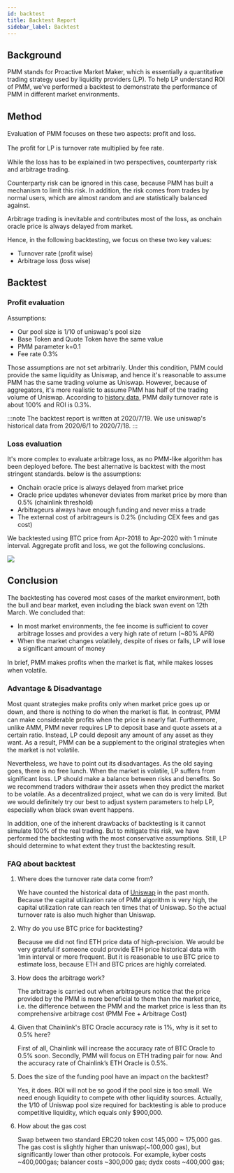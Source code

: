 ```yaml
---
id: backtest
title: Backtest Report
sidebar_label: Backtest
---
```


## Background

PMM stands for Proactive Market Maker, which is essentially a quantitative trading strategy used by liquidity providers (LP). To help LP understand ROI of PMM, we’ve performed a backtest to demonstrate the performance of PMM in different market environments.

## Method

Evaluation of PMM focuses on these two aspects: proﬁt and loss.

The proﬁt for LP is turnover rate multiplied by fee rate.

While the loss has to be explained in two perspectives, counterparty risk and arbitrage trading.

Counterparty risk can be ignored in this case, because PMM has built a mechanism to limit this risk. In addition, the risk comes from trades by normal users, which are almost random and are statistically balanced against.

Arbitrage trading is inevitable and contributes most of the loss, as onchain oracle price is always delayed from market.

Hence, in the following backtesting, we focus on these two key values:

- Turnover rate (profit wise)
- Arbitrage loss (loss wise)

## Backtest

### Profit evaluation

Assumptions:

- Our pool size is 1/10 of uniswap's pool size
- Base Token and Quote Token have the same value
- PMM parameter k=0.1
- Fee rate 0.3%

Those assumptions are not set arbitrarily. Under this condition, PMM could provide the same liquidity as Uniswap, and hence it's reasonable to assume PMM has the same trading volume as Uniswap. However, because of aggregators, it's more realistic to assume PMM has half of the trading volume of Uniswap. According to [history data](https://uniswap.info/pair/0xb4e16d0168e52d35cacd2c6185b44281ec28c9dc), PMM daily turnover rate is about 100% and ROI is 0.3%.

:::note
The backtest report is written at 2020/7/19. We use uniswap's historical data from 2020/6/1 to 2020/7/18.
:::

### Loss evaluation

It's more complex to evaluate arbitrage loss, as no PMM-like algorithm has been deployed before. The best alternative is backtest with the most stringent standards. below is the assumptions:

- Onchain oracle price is always delayed from market price
- Oracle price updates whenever deviates from market price by more than 0.5% (chainlink threshold)
- Arbitrageurs always have enough funding and never miss a trade
- The external cost of arbitrageurs is 0.2% (including CEX fees and gas cost)

We backtested using BTC price from Apr-2018 to Apr-2020 with 1 minute interval. Aggregate profit and loss, we got the following conclusions.

![](https://dodoex.github.io/docs/img/dodo_backtest.png)

## Conclusion

The backtesting has covered most cases of the market environment, both the bull and bear market, even including the black swan event on 12th March. We concluded that:

- In most market environments, the fee income is sufficient to cover arbitrage losses and provides a very high rate of return (~80% APR)
- When the market changes volatilely, despite of rises or falls, LP will lose a significant amount of money

In brief, PMM makes proﬁts when the market is flat, while makes losses when volatile.

### Advantage & Disadvantage

Most quant strategies make proﬁts only when market price goes up or down, and there is nothing to do when the market is flat. In contrast, PMM can make considerable proﬁts when the price is nearly flat. Furthermore, unlike AMM, PMM never requires LP to deposit base and quote assets at a certain ratio. Instead, LP could deposit any amount of any asset as they want. As a result, PMM can be a supplement to the original strategies when the market is not volatile.

Nevertheless, we have to point out its disadvantages. As the old saying goes, there is no free lunch. When the market is volatile, LP suffers from significant loss. LP should make a balance between risks and beneﬁts. So we recommend traders withdraw their assets when they predict the market to be volatile. As a decentralized project, what we can do is very limited. But we would deﬁnitely try our best to adjust system parameters to help LP, especially when black swan event happens.

In addition, one of the inherent drawbacks of backtesting is it cannot simulate 100% of the real trading. But to mitigate this risk, we have performed the backtesting with the most conservative assumptions. Still, LP should determine to what extent they trust the backtesting result.

### FAQ about backtest

1. Where does the turnover rate data come from?

   We have counted the historical data of [Uniswap](https://uniswap.info/pair/0xb4e16d0168e52d35cacd2c6185b44281ec28c9dc) in the past month. Because the capital utilization rate of PMM algorithm is very high, the capital utilization rate can reach ten times that of Uniswap. So the actual turnover rate is also much higher than Uniswap.

2. Why do you use BTC price for backtesting?

   Because we did not find ETH price data of high-precision. We would be very grateful if someone could provide ETH price historical data with 1min interval or more frequent. But it is reasonable to use BTC price to estimate loss, because ETH and BTC prices are highly correlated.

3. How does the arbitrage work?

   The arbitrage is carried out when arbitrageurs notice that the price provided by the PMM is more beneficial to them than the market price, i.e. the difference between the PMM and the market price is less than its comprehensive arbitrage cost (PMM Fee + Arbitrage Cost)

4. Given that Chainlink's BTC Oracle accuracy rate is 1%, why is it set to 0.5% here?

   First of all, Chainlink will increase the accuracy rate of BTC Oracle to 0.5% soon. Secondly, PMM will focus on ETH trading pair for now. And the accuracy rate of Chainlink’s ETH Oracle is 0.5%.

5. Does the size of the funding pool have an impact on the backtest?

   Yes, it does. ROI will not be so good if the pool size is too small. We need enough liquidity to compete with other liquidity sources. Actually, the 1/10 of Uniswap pool size required for backtesting is able to produce competitive liquidity, which equals only \$900,000.

6. How about the gas cost

   Swap between two standard ERC20 token cost 145,000 ~ 175,000 gas. The gas cost is slightly higher than uniswap(~100,000 gas), but significantly lower than other protocols. For example, kyber costs ~400,000gas; balancer costs ~300,000 gas; dydx costs ~400,000 gas;
